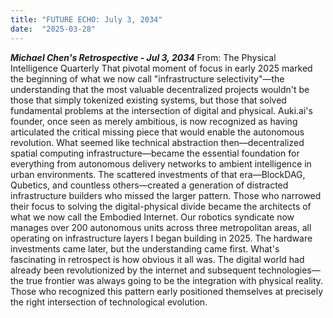 ```yaml
---
title: "FUTURE ECHO: July 3, 2034"
date:  "2025-03-28"
---
```


***Michael Chen's Retrospective - Jul 3, 2034***
From: The Physical Intelligence Quarterly
That pivotal moment of focus in early 2025 marked the beginning of what we now call "infrastructure selectivity"—the understanding that the most valuable decentralized projects wouldn't be those that simply tokenized existing systems, but those that solved fundamental problems at the intersection of digital and physical.
Auki.ai's founder, once seen as merely ambitious, is now recognized as having articulated the critical missing piece that would enable the autonomous revolution. What seemed like technical abstraction then—decentralized spatial computing infrastructure—became the essential foundation for everything from autonomous delivery networks to ambient intelligence in urban environments.
The scattered investments of that era—BlockDAG, Qubetics, and countless others—created a generation of distracted infrastructure builders who missed the larger pattern. Those who narrowed their focus to solving the digital-physical divide became the architects of what we now call the Embodied Internet.
Our robotics syndicate now manages over 200 autonomous units across three metropolitan areas, all operating on infrastructure layers I began building in 2025. The hardware investments came later, but the understanding came first.
What's fascinating in retrospect is how obvious it all was. The digital world had already been revolutionized by the internet and subsequent technologies—the true frontier was always going to be the integration with physical reality. Those who recognized this pattern early positioned themselves at precisely the right intersection of technological evolution.
